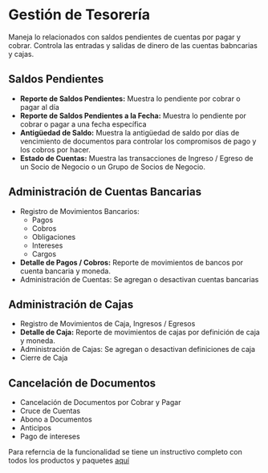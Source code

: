 # Gestión de Tesorería
Maneja lo relacionados con saldos pendientes de cuentas por pagar y cobrar. Controla las entradas y salidas de dinero de las cuentas babncarias y cajas.

## Saldos Pendientes
- **Reporte de Saldos Pendientes:** Muestra lo pendiente por cobrar o pagar al día
- **Reporte de Saldos Pendientes a la Fecha:** Muestra lo pendiente por cobrar o pagar a una fecha específica
- **Antigüedad de Saldo:** Muestra la antigüedad de saldo por días de vencimiento de documentos para controlar los compromisos de pago y los cobros por hacer.
- **Estado de Cuentas:** Muestra las transacciones de Ingreso / Egreso de un Socio de Negocio o un Grupo de Socios de Negocio.

## Administración de Cuentas Bancarias
- Registro de Movimientos Bancarios:
  - Pagos
  - Cobros
  - Obligaciones
  - Intereses
  - Cargos
- **Detalle de Pagos / Cobros:** Reporte de movimientos de bancos por cuenta bancaria y moneda.
- Administración de Cuentas: Se agregan o desactivan cuentas bancarias

## Administración de Cajas
- Registro de Movimientos de Caja, Ingresos / Egresos
- **Detalle de Caja:** Reporte de movimientos de cajas por definición de caja y moneda.
- Administración de Cajas: Se agregan o desactivan definiciones de caja
- Cierre de Caja

## Cancelación de Documentos
- Cancelación de Documentos por Cobrar y Pagar
- Cruce de Cuentas
- Abono a Documentos
- Anticipos
- Pago de intereses

Para referncia de la funcionalidad se tiene un instructivo completo con todos los productos y paquetes [aquí](https://docs.erpya.com/adempiere/open-items/index.html)
